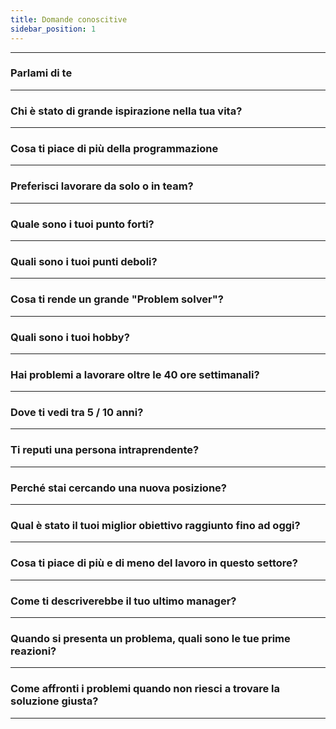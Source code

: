 ```yaml
---
title: Domande conoscitive
sidebar_position: 1
---
```


---

### Parlami di te

---

### Chi è stato di grande ispirazione nella tua vita?

---

### Cosa ti piace di più della programmazione

---

### Preferisci lavorare da solo o in team?

---

### Quale sono i tuoi punto forti?

---

### Quali sono i tuoi punti deboli?

---

### Cosa ti rende un grande "Problem solver"?

---

### Quali sono i tuoi hobby?

---

### Hai problemi a lavorare oltre le 40 ore settimanali?

---

### Dove ti vedi tra 5 / 10 anni?

---

### Ti reputi una persona intraprendente?

---

### Perché stai cercando una nuova posizione?

---

### Qual è stato il tuoi miglior obiettivo raggiunto fino ad oggi?

---

### Cosa ti piace di più e di meno del lavoro in questo settore?

---

### Come ti descriverebbe il tuo ultimo manager?

---

### Quando si presenta un problema, quali sono le tue prime reazioni?

---

### Come affronti i problemi quando non riesci a trovare la soluzione giusta?

---
